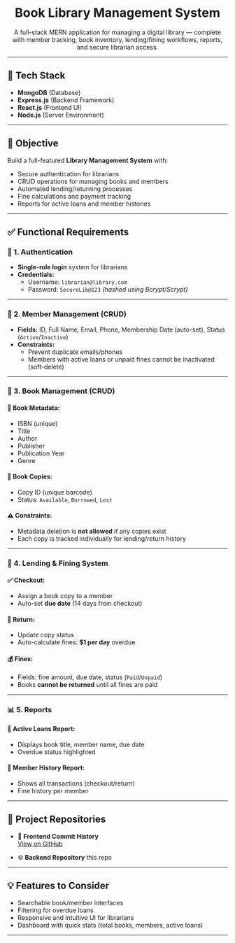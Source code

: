 

<h1 align="center"> Book Library Management System</h1>

<p align="center">
  A full-stack MERN application for managing a digital library — complete with member tracking, book inventory, lending/fining workflows, reports, and secure librarian access.
</p>

---

## 🚀 Tech Stack

- **MongoDB** (Database)
- **Express.js** (Backend Framework)
- **React.js** (Frontend UI)
- **Node.js** (Server Environment)

---

## 🎯 Objective

Build a full-featured **Library Management System** with:

- Secure authentication for librarians
- CRUD operations for managing books and members
- Automated lending/returning processes
- Fine calculations and payment tracking
- Reports for active loans and member histories

---

## ✅ Functional Requirements

### 🔐 1. Authentication

- **Single-role login** system for librarians
- **Credentials:**
  - Username: `librarian@library.com`
  - Password: `SecureLib@123` _(hashed using Bcrypt/Scrypt)_

---

### 👤 2. Member Management (CRUD)

- **Fields:** ID, Full Name, Email, Phone, Membership Date (auto-set), Status (`Active`/`Inactive`)
- **Constraints:**
  - Prevent duplicate emails/phones
  - Members with active loans or unpaid fines cannot be inactivated (soft-delete)

---

### 📘 3. Book Management (CRUD)

#### 🔖 Book Metadata:
- ISBN (unique)
- Title
- Author
- Publisher
- Publication Year
- Genre

#### 📗 Book Copies:
- Copy ID (unique barcode)
- Status: `Available`, `Borrowed`, `Lost`

#### ⚠️ Constraints:
- Metadata deletion is **not allowed** if any copies exist
- Each copy is tracked individually for lending/return history

---

### 🔁 4. Lending & Fining System

#### ✅ Checkout:
- Assign a book copy to a member
- Auto-set **due date** (14 days from checkout)

#### 🔄 Return:
- Update copy status
- Auto-calculate fines: **$1 per day** overdue

#### 💰 Fines:
- Fields: fine amount, due date, status (`Paid`/`Unpaid`)
- Books **cannot be returned** until all fines are paid

---

### 📊 5. Reports

#### 📌 Active Loans Report:
- Displays book title, member name, due date
- Overdue status highlighted

#### 🧾 Member History Report:
- Shows all transactions (checkout/return)
- Fine history per member

---

## 📂 Project Repositories

- 🔗 **Frontend Commit History**  
  [View on GitHub](https://github.com/MnqobiSD2018/Book-Library-Management-System-Frontend)

- ⚙️ **Backend Repository** this repo
---

## 💡 Features to Consider

- Searchable book/member interfaces
- Filtering for overdue loans
- Responsive and intuitive UI for librarians
- Dashboard with quick stats (total books, members, active loans)

---


